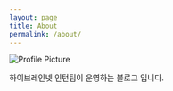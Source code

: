 ```yaml
---
layout: page
title: About
permalink: /about/
---
```


<img src="{{ site.baseurl }}/assets/profile-placeholder.gif" title="Profile Picture" class="profile">

하이브레인넷 인턴팀이 운영하는 블로그 입니다.


[centrarium]: https://github.com/bencentra/centrarium
[bencentra]: http://bencentra.com
[jekyll]: https://github.com/jekyll/jekyll
